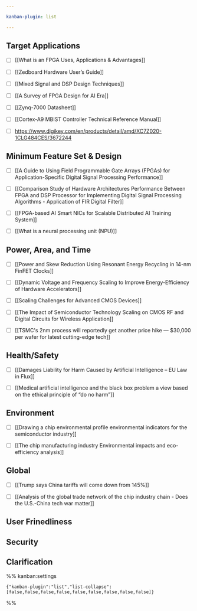 ```yaml
---

kanban-plugin: list

---
```


## Target Applications

- [ ] [[What is an FPGA Uses, Applications & Advantages]]
- [ ] [[Zedboard Hardware User’s Guide]]
- [ ] [[Mixed Signal and DSP Design Techniques]]
- [ ] [[A Survey of FPGA Design for AI Era]]
- [ ] [[Zynq-7000 Datasheet]]
- [ ] [[Cortex-A9 MBIST Controller Technical Reference Manual]]
- [ ] https://www.digikey.com/en/products/detail/amd/XC7Z020-1CLG484CES/3672244


## Minimum Feature Set & Design

- [ ] [[A Guide to Using Field Programmable Gate Arrays (FPGAs) for Application-Specific Digital Signal Processing Performance]]
- [ ] [[Comparison Study of Hardware Architectures Performance Between FPGA and DSP Processor for Implementing Digital Signal Processing Algorithms - Application of FIR Digital Filter]]
- [ ] [[FPGA-based AI Smart NICs for Scalable Distributed AI Training System]]
- [ ] [[What is a neural processing unit (NPU)]]


## Power, Area, and Time

- [ ] [[Power and Skew Reduction Using Resonant Energy Recycling in 14-nm FinFET Clocks]]
- [ ] [[Dynamic Voltage and Frequency Scaling to Improve Energy-Efficiency of Hardware Accelerators]]
- [ ] [[Scaling Challenges for Advanced CMOS Devices]]
- [ ] [[The Impact of Semiconductor Technology Scaling on CMOS RF and Digital Circuits for Wireless Application]]
- [ ] [[TSMC's 2nm process will reportedly get another price hike — $30,000 per wafer for latest cutting-edge tech]]


## Health/Safety

- [ ] [[Damages Liability for Harm Caused by Artificial Intelligence – EU Law in Flux]]
- [ ] [[Medical artificial intelligence and the black box problem a view based on the ethical principle of “do no harm”]]


## Environment

- [ ] [[Drawing a chip environmental profile environmental indicators for the semiconductor industry]]
- [ ] [[The chip manufacturing industry Environmental impacts and eco-efficiency analysis]]


## Global

- [ ] [[Trump says China tariffs will come down from 145%]]
- [ ] [[Analysis of the global trade network of the chip industry chain - Does the U.S.-China tech war matter]]


## User Frinedliness



## Security



## Clarification





%% kanban:settings
```
{"kanban-plugin":"list","list-collapse":[false,false,false,false,false,false,false,false,false]}
```
%%
